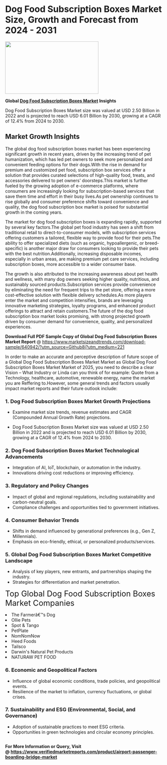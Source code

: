 <H1>Dog Food Subscription Boxes Market Size, Growth and Forecast from 2024 - 2031</H1><img class="aligncenter size-medium wp-image-584254" src="https://thirdeyenews.in/wp-content/uploads/2024/09/Global-Market-Research-300x168.jpeg" alt="" width="300" height="168" /><p><strong>Global&nbsp;<a href="https://www.marketsizeandtrends.com/download-sample/640942/?utm_source=Github8j?utm_medium=221">Dog Food Subscription Boxes Market</a> Insights</strong></p><p>Dog Food Subscription Boxes Market size was valued at USD 2.50 Billion in 2022 and is projected to reach USD 6.01 Billion by 2030, growing at a CAGR of 12.4% from 2024 to 2030.</p><p><h2>Market Growth Insights</h2> <p>The global dog food subscription boxes market has been experiencing significant growth in recent years, driven by the increasing trend of pet humanization, which has led pet owners to seek more personalized and convenient feeding options for their dogs.With the rise in demand for premium and customized pet food, subscription box services offer a solution that provides curated selections of high-quality food, treats, and accessories delivered to pet owners' doorsteps.This market is further fueled by the growing adoption of e-commerce platforms, where consumers are increasingly looking for subscription-based services that save them time and effort in their busy lives.As pet ownership continues to rise globally and consumer preference shifts toward convenience and quality, the dog food subscription box market is poised for substantial growth in the coming years.</p> <p>The market for dog food subscription boxes is expanding rapidly, supported by several key factors.The global pet food industry has seen a shift from traditional retail to direct-to-consumer models, with subscription services offering customers a tailored, flexible way to provide food for their pets.The ability to offer specialized diets (such as organic, hypoallergenic, or breed-specific) is another major draw for consumers looking to provide their pets with the best nutrition.Additionally, increasing disposable incomes, especially in urban areas, are making premium pet care services, including subscription boxes, more accessible to a wider consumer base.</p> <p>The growth is also attributed to the increasing awareness about pet health and wellness, with many dog owners seeking higher quality, nutritious, and sustainably sourced products.Subscription services provide convenience by eliminating the need for frequent trips to the pet store, offering a more cost-effective solution with flexible delivery schedules.As more players enter the market and competition intensifies, brands are leveraging innovative marketing strategies, loyalty programs, and enhanced product offerings to attract and retain customers.The future of the dog food subscription box market looks promising, with strong projected growth driven by consumer demand for convenience, quality, and personalized experiences.</p> <p><span class=""><strong>Download Full PDF Sample Copy of Global Dog Food Subscription Boxes Market Report</strong> @ <a href="https://www.marketsizeandtrends.com/download-sample/640942/?utm_source=Github8j?utm_medium=221" target="_blank">https://www.marketsizeandtrends.com/download-sample/640942/?utm_source=Github8j?utm_medium=221</a></span></p><p>In order to make an accurate and perceptive description of future scope of a Global&nbsp;Dog Food Subscription Boxes Market Market as Global&nbsp;Dog Food Subscription Boxes Market Market of 2025, you need to describe a clear Vision &ndash; What Industry or Linda can you think of for example: Quote from a Technology, healthcare, automotive, renewable energy, name the market you are Reffering to.However, some general trends and factors usually impact market reports and their future outlook include:</p><h3>1.&nbsp;<strong>Dog Food Subscription Boxes Market Growth Projections</strong></h3><ul><li>Examine market size trends, revenue estimates and CAGR (Compounded Annual Growth Rate) projections.</li><li><p>Dog Food Subscription Boxes Market size was valued at USD 2.50 Billion in 2022 and is projected to reach USD 6.01 Billion by 2030, growing at a CAGR of 12.4% from 2024 to 2030.</p></li></ul><h3>2.&nbsp;<strong>Dog Food Subscription Boxes Market Technological Advancements</strong></h3><ul><li>Integration of AI, IoT, blockchain, or automation in the industry.</li><li>Innovations driving cost reductions or improving efficiency.</li></ul><h3>3.&nbsp;<strong>Regulatory and Policy Changes</strong></h3><ul><li>Impact of global and regional regulations, including sustainability and carbon-neutral goals.</li><li>Compliance challenges and opportunities tied to government initiatives.</li></ul><h3>4.&nbsp;<strong>Consumer Behavior Trends</strong></h3><ul><li>Shifts in demand influenced by generational preferences (e.g., Gen Z, Millennials).</li><li>Emphasis on eco-friendly, ethical, or personalized products/services.</li></ul><h3>5.&nbsp;<strong>Global Dog Food Subscription Boxes Market Competitive Landscape</strong></h3><ul><li>Analysis of key players, new entrants, and partnerships shaping the industry.</li><li>Strategies for differentiation and market penetration.</li></ul><p data-pm-slice="1 1 []"><span style="color: inherit; font-family: inherit; font-size: 25px;">Top Global Dog Food Subscription Boxes Market Companies</span></p><div class="" data-test-id=""><p><li>The Farmerâ€™s Dog</li><li> Ollie Pets</li><li> Spot & Tango</li><li> PetPlate</li><li> NomNomNow</li><li> Heed Foods</li><li> Tailsco</li><li> Darwin's Natural Pet Products</li><li> NATURAW PET FOOD</li></p></div><h3>6.&nbsp;<strong>Economic and Geopolitical Factors</strong></h3><ul><li>Influence of global economic conditions, trade policies, and geopolitical events.</li><li>Resilience of the market to inflation, currency fluctuations, or global crises.</li></ul><h3>7.&nbsp;<strong>Sustainability and ESG (Environmental, Social, and Governance)</strong></h3><ul><li>Adoption of sustainable practices to meet ESG criteria.</li><li>Opportunities in green technologies and circular economy principles.</li></ul><h2><strong style="font-size: 14px;">For More Information or Query, Visit @&nbsp;</strong><a style="background-color: #ffffff; font-size: 14px;" href="https://www.marketsizeandtrends.com/report/dog-food-subscription-boxes-market/" target="_blank">https://www.verifiedmarketreports.com/product/airport-passenger-boarding-bridge-market</a></h2>